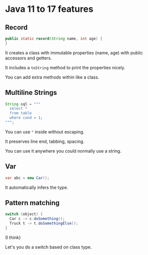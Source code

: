 # Java 11 to 17 features

## Record
```Java
public static record(String name, int age) {
}
```
It creates a class with immutable properties (name, age) with public accessors and getters.

It includes a `toString` method to print the properties nicely.

You can add extra methods within like a class.

## Multiline Strings
```Java
String sql = """
  select *
  from table
  where cond = 1;
""";
```
You can use `"` inside without escaping.

It preserves line end, tabbing, spacing.

You can use it anywhere you could normally use a string.

## Var
```Java
var abc = new Car();
```
It automatically infers the type.

## Pattern matching
```Java
switch (object) {
  Car c -> c.doSomething();
  Truck t -> t.doSomethingElse();
}
```
(I think)

Let's you do a switch based on class type.
